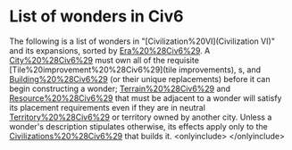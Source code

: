 # List of wonders in Civ6

The following is a list of wonders in "[Civilization%20VI](Civilization VI)" and its expansions, sorted by [Era%20%28Civ6%29](era).
A [City%20%28Civ6%29](city) must own all of the requisite [Tile%20improvement%20%28Civ6%29](tile improvements), s, and [Building%20%28Civ6%29](buildings) (or their unique replacements) before it can begin constructing a wonder; [Terrain%20%28Civ6%29](terrain) and [Resource%20%28Civ6%29](resources) that must be adjacent to a wonder will satisfy its placement requirements even if they are in neutral [Territory%20%28Civ6%29](territory) or territory owned by another city. Unless a wonder's description stipulates otherwise, its effects apply only to the [Civilizations%20%28Civ6%29](civilization) that builds it.
&lt;onlyinclude&gt;
&lt;/onlyinclude&gt;